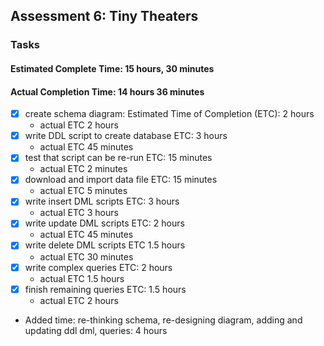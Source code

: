 ## Assessment 6: Tiny Theaters

### Tasks
#### Estimated Complete Time: 15 hours, 30 minutes
#### Actual Completion Time: 14 hours 36 minutes

* [x] create schema diagram: Estimated Time of Completion (ETC): 2 hours
    * actual ETC 2 hours
* [x] write DDL script to create database ETC: 3 hours
    * actual ETC 45 minutes
* [x] test that script can be re-run ETC: 15 minutes
    * actual ETC 2 minutes
* [x] download and import data file ETC: 15 minutes
    * actual ETC 5 minutes
* [x] write insert DML scripts ETC: 3 hours
    * actual ETC 3 hours
* [x] write update DML scripts ETC: 2 hours
    * actual ETC 45 minutes
* [x] write delete DML scripts ETC 1.5 hours
    * actual ETC 30 minutes
* [x] write complex queries ETC: 2 hours
    * actual ETC 1.5 hours
* [x] finish remaining queries ETC: 1.5 hours
    * actual ETC 2 hours
    
    
* Added time: re-thinking schema, re-designing diagram, adding and updating ddl dml, queries: 4 hours
